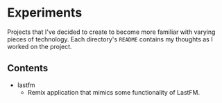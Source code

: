 # Experiments
Projects that I've decided to create to become more familiar with varying pieces of technology. Each directory's `README` contains my thoughts as I worked on the project.


## Contents
- lastfm
  - Remix application that mimics some functionality of LastFM.
